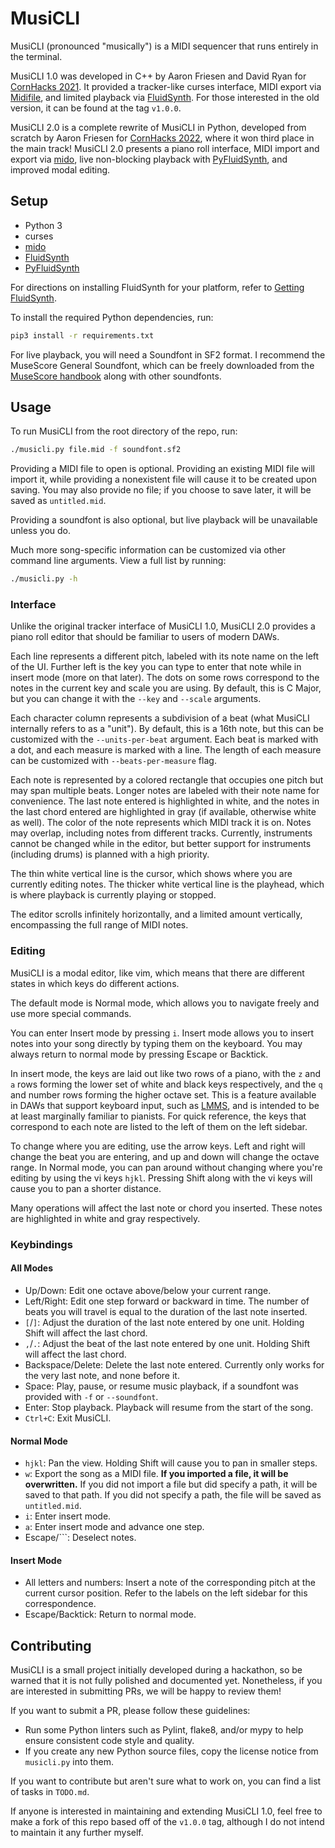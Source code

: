 # MusiCLI

MusiCLI (pronounced "musically") is a MIDI sequencer that runs entirely in the terminal.

MusiCLI 1.0 was developed in C++ by Aaron Friesen and David Ryan for [CornHacks 2021](https://unlcornhacks.com).
It provided a tracker-like curses interface, MIDI export via [Midifile](https://midifile.sapp.org), and limited playback via [FluidSynth](https://fluidsynth.org).
For those interested in the old version, it can be found at the tag `v1.0.0`.

MusiCLI 2.0 is a complete rewrite of MusiCLI in Python, developed from scratch by Aaron Friesen for [CornHacks 2022](https://unlcornhacks.com), where it won third place in the main track!
MusiCLI 2.0 presents a piano roll interface, MIDI import and export via [mido](https://github.com/mido/mido), live non-blocking playback with [PyFluidSynth](https://github.com/nwhitehead/pyfluidsynth), and improved modal editing.

## Setup

- Python 3
- curses
- [mido](https://github.com/mido/mido)
- [FluidSynth](https://fluidsynth.org)
- [PyFluidSynth](https://github.com/nwhitehead/pyfluidsynth)

For directions on installing FluidSynth for your platform, refer to [Getting FluidSynth](https://www.fluidsynth.org/download/).

To install the required Python dependencies, run:
```sh
pip3 install -r requirements.txt
```

For live playback, you will need a Soundfont in SF2 format.
I recommend the MuseScore General Soundfont, which can be freely downloaded from the [MuseScore handbook](https://musescore.org/en/handbook/3/soundfonts-and-sfz-files) along with other soundfonts.

## Usage

To run MusiCLI from the root directory of the repo, run:
```sh
./musicli.py file.mid -f soundfont.sf2
```

Providing a MIDI file to open is optional.
Providing an existing MIDI file will import it, while providing a nonexistent file will cause it to be created upon saving.
You may also provide no file; if you choose to save later, it will be saved as `untitled.mid`.

Providing a soundfont is also optional, but live playback will be unavailable unless you do.

Much more song-specific information can be customized via other command line arguments. View a full list by running:
```sh
./musicli.py -h
```

### Interface

Unlike the original tracker interface of MusiCLI 1.0, MusiCLI 2.0 provides a piano roll editor that should be familiar to users of modern DAWs.

Each line represents a different pitch, labeled with its note name on the left of the UI.
Further left is the key you can type to enter that note while in insert mode (more on that later).
The dots on some rows correspond to the notes in the current key and scale you are using.
By default, this is C Major, but you can change it with the `--key` and `--scale` arguments.

Each character column represents a subdivision of a beat (what MusiCLI internally refers to as a "unit").
By default, this is a 16th note, but this can be customized with the `--units-per-beat` argument.
Each beat is marked with a dot, and each measure is marked with a line.
The length of each measure can be customized with `--beats-per-measure` flag.

Each note is represented by a colored rectangle that occupies one pitch but may span multiple beats.
Longer notes are labeled with their note name for convenience.
The last note entered is highlighted in white, and the notes in the last chord entered are highlighted in gray (if available, otherwise white as well).
The color of the note represents which MIDI track it is on.
Notes may overlap, including notes from different tracks.
Currently, instruments cannot be changed while in the editor, but better support for instruments (including drums) is planned with a high priority.

The thin white vertical line is the cursor, which shows where you are currently editing notes.
The thicker white vertical line is the playhead, which is where playback is currently playing or stopped.

The editor scrolls infinitely horizontally, and a limited amount vertically, encompassing the full range of MIDI notes.

### Editing

MusiCLI is a modal editor, like vim, which means that there are different states in which keys do different actions.

The default mode is Normal mode, which allows you to navigate freely and use more special commands.

You can enter Insert mode by pressing `i`.
Insert mode allows you to insert notes into your song directly by typing them on the keyboard.
You may always return to normal mode by pressing Escape or Backtick.

In insert mode, the keys are laid out like two rows of a piano, with the `z` and `a` rows forming the lower set of white and black keys respectively, and the `q` and number rows forming the higher octave set.
This is a feature available in DAWs that support keyboard input, such as [LMMS](https://lmms.io), and is intended to be at least marginally familiar to pianists.
For quick reference, the keys that correspond to each note are listed to the left of them on the left sidebar.

To change where you are editing, use the arrow keys.
Left and right will change the beat you are entering, and up and down will change the octave range.
In Normal mode, you can pan around without changing where you're editing by using the vi keys `hjkl`.
Pressing Shift along with the vi keys will cause you to pan a shorter distance.

Many operations will affect the last note or chord you inserted.
These notes are highlighted in white and gray respectively.

### Keybindings

#### All Modes

- Up/Down: Edit one octave above/below your current range.
- Left/Right: Edit one step forward or backward in time. The number of beats you will travel is equal to the duration of the last note inserted.
- `[`/`]`: Adjust the duration of the last note entered by one unit. Holding Shift will affect the last chord.
- `,`/`.`: Adjust the beat of the last note entered by one unit. Holding Shift will affect the last chord.
- Backspace/Delete: Delete the last note entered. Currently only works for the very last note, and none before it.
- Space: Play, pause, or resume music playback, if a soundfont was provided with `-f` or `--soundfont`.
- Enter: Stop playback. Playback will resume from the start of the song.
- `Ctrl+C`: Exit MusiCLI.

#### Normal Mode

- `hjkl`: Pan the view. Holding Shift will cause you to pan in smaller steps.
- `w`: Export the song as a MIDI file. **If you imported a file, it will be overwritten.** If you did not import a file but did specify a path, it will be saved to that path. If you did not specify a path, the file will be saved as `untitled.mid`.
- `i`: Enter insert mode.
- `a`: Enter insert mode and advance one step.
- Escape/`\``: Deselect notes.

#### Insert Mode

- All letters and numbers: Insert a note of the corresponding pitch at the current cursor position. Refer to the labels on the left sidebar for this correspondence.
- Escape/Backtick: Return to normal mode.

## Contributing

MusiCLI is a small project initially developed during a hackathon, so be warned that it is not fully polished and documented yet.
Nonetheless, if you are interested in submitting PRs, we will be happy to review them!

If you want to submit a PR, please follow these guidelines:

- Run some Python linters such as Pylint, flake8, and/or mypy to help ensure consistent code style and quality.
- If you create any new Python source files, copy the license notice from `musicli.py` into them.

If you want to contribute but aren't sure what to work on, you can find a list of tasks in `TODO.md`.

If anyone is interested in maintaining and extending MusiCLI 1.0, feel free to make a fork of this repo based off of the `v1.0.0` tag, although I do not intend to maintain it any further myself.
